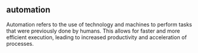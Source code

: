 ## automation
Automation refers to the use of technology and machines to perform tasks that were previously done by humans. This allows for faster and more efficient execution, leading to increased productivity and acceleration of processes.

